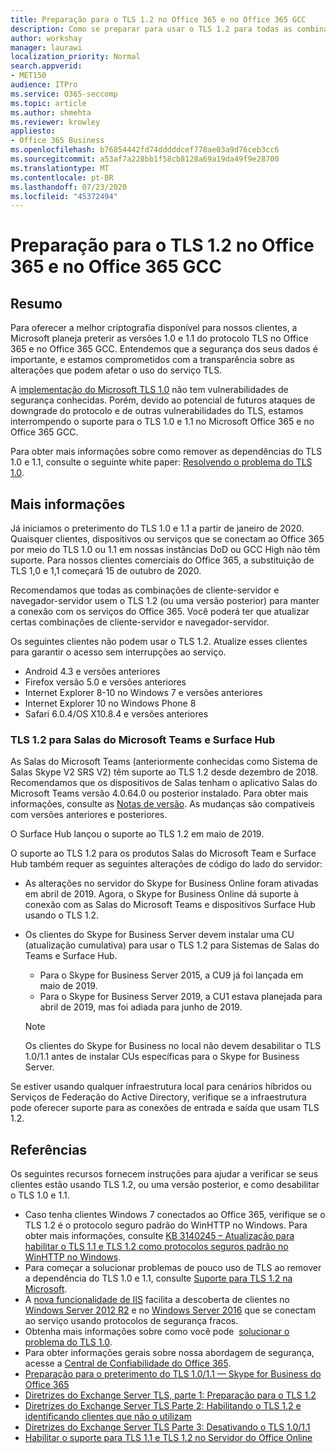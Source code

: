 ```yaml
---
title: Preparação para o TLS 1.2 no Office 365 e no Office 365 GCC
description: Como se preparar para usar o TLS 1.2 para todas as combinações de servidor-cliente e servidor-navegador no Office 365 e Office 365 GCC após o suporte para TLS 1.0 e 1.1 ser desabilitado.
author: workshay
manager: laurawi
localization_priority: Normal
search.appverid:
- MET150
audience: ITPro
ms.service: O365-seccomp
ms.topic: article
ms.author: shmehta
ms.reviewer: krowley
appliesto:
- Office 365 Business
ms.openlocfilehash: b76854442fd74dddddcef778ae03a9d76ceb3cc6
ms.sourcegitcommit: a53af7a228bb1f58cb8128a69a19da49f9e28700
ms.translationtype: MT
ms.contentlocale: pt-BR
ms.lasthandoff: 07/23/2020
ms.locfileid: "45372494"
---
```

# <a name="preparing-for-tls-12-in-office-365-and-office-365-gcc"></a>Preparação para o TLS 1.2 no Office 365 e no Office 365 GCC

## <a name="summary"></a>Resumo

Para oferecer a melhor criptografia disponível para nossos clientes, a Microsoft planeja preterir as versões 1.0 e 1.1 do protocolo TLS no Office 365 e no Office 365 GCC. Entendemos que a segurança dos seus dados é importante, e estamos comprometidos com a transparência sobre as alterações que podem afetar o uso do serviço TLS.

A [implementação do Microsoft TLS 1.0](https://support.microsoft.com/help/3117336/schannel-implementation-of-tls-1-0-in-windows-security-status-update-n) não tem vulnerabilidades de segurança conhecidas. Porém, devido ao potencial de futuros ataques de downgrade do protocolo e de outras vulnerabilidades do TLS, estamos interrompendo o suporte para o TLS 1.0 e 1.1 no Microsoft Office 365 e no Office 365 GCC.

Para obter mais informações sobre como remover as dependências do TLS 1.0 e 1.1, consulte o seguinte white paper: [Resolvendo o problema do TLS 1.0](https://www.microsoft.com/download/details.aspx?id=55266).

## <a name="more-information"></a>Mais informações

Já iniciamos o preterimento do TLS 1.0 e 1.1 a partir de janeiro de 2020. Quaisquer clientes, dispositivos ou serviços que se conectam ao Office 365 por meio do TLS 1.0 ou 1.1 em nossas instâncias DoD ou GCC High não têm suporte. Para nossos clientes comerciais do Office 365, a substituição de TLS 1,0 e 1,1 começará 15 de outubro de 2020.

Recomendamos que todas as combinações de cliente-servidor e navegador-servidor usem o TLS 1.2 (ou uma versão posterior) para manter a conexão com os serviços do Office 365. Você poderá ter que atualizar certas combinações de cliente-servidor e navegador-servidor.

Os seguintes clientes não podem usar o TLS 1.2. Atualize esses clientes para garantir o acesso sem interrupções ao serviço.

- Android 4.3 e versões anteriores
- Firefox versão 5.0 e versões anteriores
- Internet Explorer 8-10 no Windows 7 e versões anteriores
- Internet Explorer 10 no Windows Phone 8
- Safari 6.0.4/OS X10.8.4 e versões anteriores

### <a name="tls-12-for-microsoft-teams-rooms-and-surface-hub"></a>TLS 1.2 para Salas do Microsoft Teams e Surface Hub

As Salas do Microsoft Teams (anteriormente conhecidas como Sistema de Salas Skype V2 SRS V2) têm suporte ao TLS 1.2 desde dezembro de 2018. Recomendamos que os dispositivos de Salas tenham o aplicativo Salas do Microsoft Teams versão 4.0.64.0 ou posterior instalado. Para obter mais informações, consulte as [Notas de versão](https://docs.microsoft.com/microsoftteams/room-systems/srs2-release-note). As mudanças são compatíveis com versões anteriores e posteriores.

O Surface Hub lançou o suporte ao TLS 1.2 em maio de 2019.

O suporte ao TLS 1.2 para os produtos Salas do Microsoft Team e Surface Hub também requer as seguintes alterações de código do lado do servidor:

- As alterações no servidor do Skype for Business Online foram ativadas em abril de 2019. Agora, o Skype for Business Online dá suporte à conexão com as Salas do Microsoft Teams e dispositivos Surface Hub usando o TLS 1.2.
- Os clientes do Skype for Business Server devem instalar uma CU (atualização cumulativa) para usar o TLS 1.2 para Sistemas de Salas do Teams e Surface Hub.

  - Para o Skype for Business Server 2015, a CU9 já foi lançada em maio de 2019.
  - Para o Skype for Business Server 2019, a CU1 estava planejada para abril de 2019, mas foi adiada para junho de 2019.

  > [!NOTE]
  > Os clientes do Skype for Business no local não devem desabilitar o TLS 1.0/1.1 antes de instalar CUs específicas para o Skype for Business Server.

Se estiver usando qualquer infraestrutura local para cenários híbridos ou Serviços de Federação do Active Directory, verifique se a infraestrutura pode oferecer suporte para as conexões de entrada e saída que usam TLS 1.2.

## <a name="references"></a>Referências

Os seguintes recursos fornecem instruções para ajudar a verificar se seus clientes estão usando TLS 1.2, ou uma versão posterior, e como desabilitar o TLS 1.0 e 1.1.

- Caso tenha clientes Windows 7 conectados ao Office 365, verifique se o TLS 1.2 é o protocolo seguro padrão do WinHTTP no Windows. Para obter mais informações, consulte [KB 3140245 – Atualização para habilitar o TLS 1.1 e TLS 1.2 como protocolos seguros padrão no WinHTTP no Windows](https://support.microsoft.com/help/3140245/update-to-enable-tls-1-1-and-tls-1-2-as-a-default-secure-protocols-in).
- Para começar a solucionar problemas de pouco uso de TLS ao remover a dependência do TLS 1.0 e 1.1, consulte [Suporte para TLS 1.2 na Microsoft](https://cloudblogs.microsoft.com/microsoftsecure/2017/06/20/tls-1-2-support-at-microsoft/).
- A [nova funcionalidade de IIS](https://cloudblogs.microsoft.com/microsoftsecure/2017/09/07/new-iis-functionality-to-help-identify-weak-tls-usage/) facilita a descoberta de clientes no [Windows Server 2012 R2](https://support.microsoft.com/help/4025335/windows-8-1-windows-server-2012-r2-update-kb4025335) e no [Windows Server 2016](https://support.microsoft.com/help/4025334/windows-10-update-kb4025334) que se conectam ao serviço usando protocolos de segurança fracos.
- Obtenha mais informações sobre como você pode  [solucionar o problema do TLS 1.0](https://www.microsoft.com/download/details.aspx?id=55266).
- Para obter informações gerais sobre nossa abordagem de segurança, acesse a [Central de Confiabilidade do Office 365](https://www.microsoft.com/trustcenter/cloudservices/office365).
- [Preparação para o preterimento do TLS 1.0/1.1 — Skype for Business do Office 365](https://techcommunity.microsoft.com/t5/Skype-for-Business-Blog/Preparing-for-TLS-1-0-1-1-Deprecation-O365-Skype-for-Business/ba-p/222247)
- [Diretrizes do Exchange Server TLS, parte 1: Preparação para o TLS 1.2](https://techcommunity.microsoft.com/t5/exchange-team-blog/exchange-server-tls-guidance-part-1-getting-ready-for-tls-1-2/ba-p/607649)
- [Diretrizes do Exchange Server TLS Parte 2: Habilitando o TLS 1.2 e identificando clientes que não o utilizam](https://techcommunity.microsoft.com/t5/exchange-team-blog/exchange-server-tls-guidance-part-2-enabling-tls-1-2-and/ba-p/607761)
- [Diretrizes do Exchange Server TLS Parte 3: Desativando o TLS 1.0/1.1](https://techcommunity.microsoft.com/t5/exchange-team-blog/exchange-server-tls-guidance-part-3-turning-off-tls-1-0-1-1/ba-p/607898)
- [Habilitar o suporte para TLS 1.1 e TLS 1.2 no Servidor do Office Online](https://docs.microsoft.com/officeonlineserver/enable-tls-1-1-and-tls-1-2-support-in-office-online-server)
